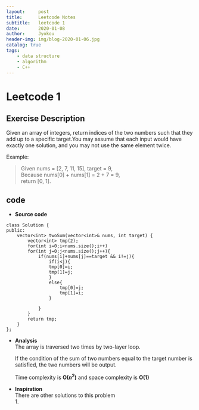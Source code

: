```yaml
---
layout:     post
title:      Leetcode Notes
subtitle:   leetcode 1
date:       2020-01-08
author:     Jyokou
header-img: img/blog-2020-01-06.jpg
catalog: true
tags:
    - data structure
    - algorithm
    - C++
---
```

# **Leetcode 1**

## **Exercise Description**

Given an array of integers, return indices of the two numbers such that they add up to a specific target.You may assume that each input would have exactly one solution, and you may not use the same element twice.

Example:
>Given nums = [2, 7, 11, 15], target = 9,  
>Because nums[0] + nums[1] = 2 + 7 = 9,  
>return [0, 1].

## **code**
- **Source code**
```
class Solution {
public:
    vector<int> twoSum(vector<int>& nums, int target) {
        vector<int> tmp(2);
        for(int i=0;i<nums.size();i++)
        for(int j=0;j<nums.size();j++){
            if(nums[i]+nums[j]==target && i!=j){
                if(i<j){
                tmp[0]=i;
                tmp[1]=j;    
                }
                else{
                    tmp[0]=j;
                    tmp[1]=i; 
                }

            }
        }
        return tmp;
    }
}; 
```
- **Analysis**  
    The array is traversed two times by two-layer loop.  

    If the condition of the sum of two numbers equal to the target number is satisfied, the two numbers will be output.  
    
    Time complexity is __O($n^2$)__ and space complexity is **O(1)**  

- **Inspiration**  
  There are other solutions to this problem  
  1. 







